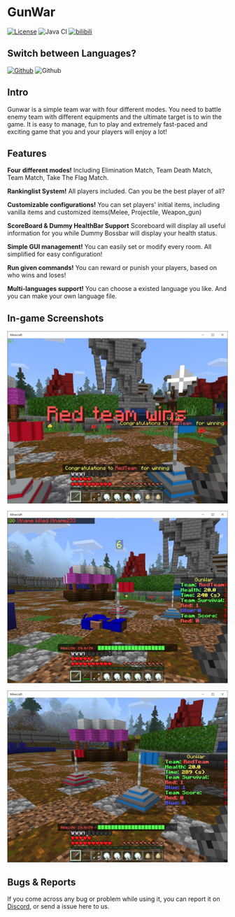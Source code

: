 # GunWar

[![License](https://img.shields.io/badge/License-GPL%20v3-blue.svg)](LICENSE)
![Java CI](https://github.com/MemoriesOfTime/GunWar/workflows/Java%20CI/badge.svg)
[![bilibili](https://img.shields.io/badge/Link-bilibili-ff69b4)](https://www.bilibili.com/video/BV12A411t7Gr/)

## Switch between Languages?

[![Github](https://img.shields.io/badge/简体中文-100%25-brightgreen)](https://github.com/MemoriesOfTime/GunWar/blob/master/README(zh-CN).md)
![Github](https://img.shields.io/badge/English[Selected]-100%25-brightgreen)

## Intro

Gunwar is a simple team war with four different modes. You need to battle enemy team with different equipments and the ultimate target is to win the game. It is easy to manage, fun to play and extremely fast-paced and exciting game that you and your players will enjoy a lot!

## Features

**Four different modes!** Including Elimination Match, Team Death Match, Team Match, Take The Flag Match.

**Rankinglist System!** All players included. Can you be the best player of all?

**Customizable configurations!** You can set players' initial items, including vanilla items and customized items(Melee, Projectile, Weapon_gun)

**ScoreBoard & Dummy HealthBar Support** Scoreboard will display all useful information for you while Dummy Bossbar will display your health status.

**Simple GUI management!** You can easily set or modify every room. All simplified for easy configuration!

**Run given commands!** You can reward or punish your players, based on who wins and loses!

**Multi-languages support!** You can choose a existed language you like. And you can make your own language file.

## In-game Screenshots

![](pic/en-US/screenshot_01.jpg)

![](pic/en-US/screenshot_02.jpg)

![](pic/en-US/screenshot_03.jpg)

## Bugs & Reports

If you come across any bug or problem while using it, you can report it on [Discord](https://discord.gg/pJjQDQC), or send a issue here to us.
